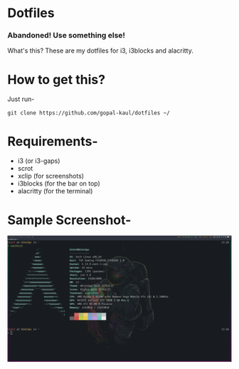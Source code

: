 # Dotfiles

### Abandoned! Use something else!

What's this? These are my dotfiles for i3, i3blocks and alacritty.

# How to get this?

Just run-

    git clone https://github.com/gopal-kaul/dotfiles ~/

# Requirements-
- i3 (or i3-gaps)
- scrot
- xclip (for screenshots)
- i3blocks (for the bar on top)
- alacritty (for the terminal)

# Sample Screenshot- 
![Desktop Screenshot](./Screenshot.png)
